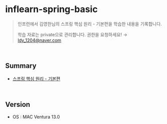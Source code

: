 # inflearn-spring-basic
> 인프런에서 김영한님의 스프링 핵심 원리 - 기본편을 학습한 내용을 기록합니다.
>
> 학습 자료는 private으로 관리합니다. 권한을 요청하세요! → ldy_1204@naver.com

<br/>

## Summary
- [스프링 핵심 원리 - 기본편]()

<br/>

## Version
- OS : MAC Ventura 13.0
